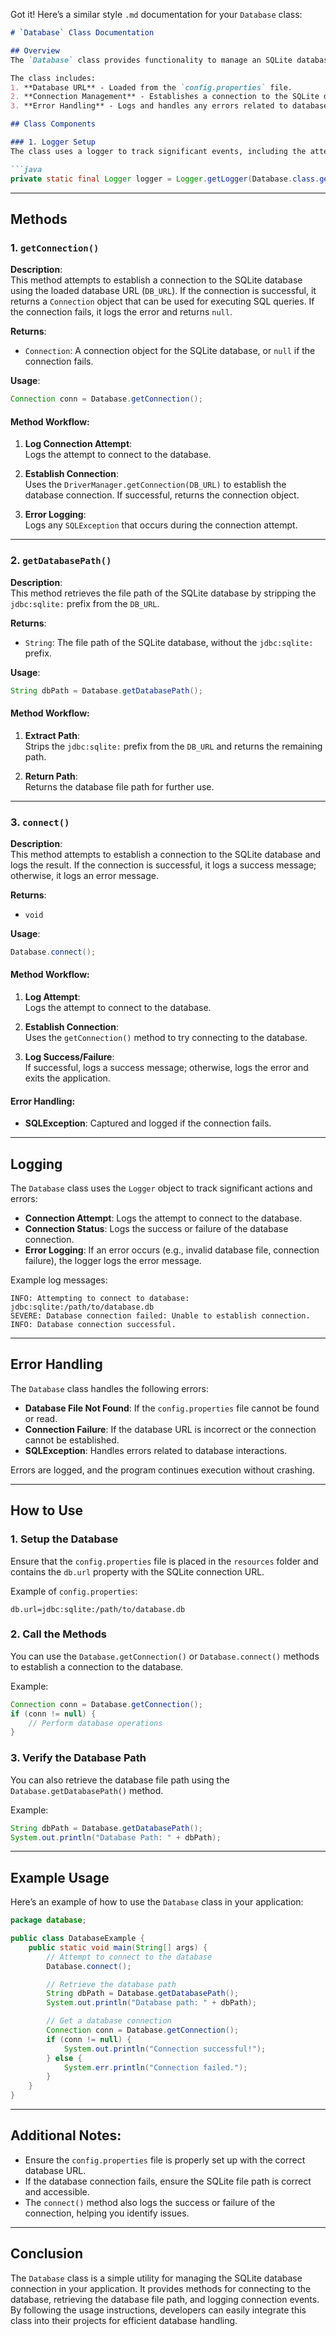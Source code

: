 Got it! Here’s a similar style `.md` documentation for your `Database` class:

```markdown
# `Database` Class Documentation

## Overview
The `Database` class provides functionality to manage an SQLite database connection in the application. It loads the database URL from the configuration file and offers methods for establishing a connection to the database, retrieving the database path, and checking the connection status.

The class includes:
1. **Database URL** - Loaded from the `config.properties` file.
2. **Connection Management** - Establishes a connection to the SQLite database.
3. **Error Handling** - Logs and handles any errors related to database connection issues.

## Class Components

### 1. Logger Setup
The class uses a logger to track significant events, including the attempt to connect to the database and connection success or failure.

```java
private static final Logger logger = Logger.getLogger(Database.class.getName());
```

---

## Methods

### 1. `getConnection()`
**Description**:  
This method attempts to establish a connection to the SQLite database using the loaded database URL (`DB_URL`). If the connection is successful, it returns a `Connection` object that can be used for executing SQL queries. If the connection fails, it logs the error and returns `null`.

**Returns**:  
- `Connection`: A connection object for the SQLite database, or `null` if the connection fails.

**Usage**:
```java
Connection conn = Database.getConnection();
```

#### Method Workflow:
1. **Log Connection Attempt**:  
   Logs the attempt to connect to the database.
   
2. **Establish Connection**:  
   Uses the `DriverManager.getConnection(DB_URL)` to establish the database connection. If successful, returns the connection object.

3. **Error Logging**:  
   Logs any `SQLException` that occurs during the connection attempt.

---

### 2. `getDatabasePath()`
**Description**:  
This method retrieves the file path of the SQLite database by stripping the `jdbc:sqlite:` prefix from the `DB_URL`.

**Returns**:  
- `String`: The file path of the SQLite database, without the `jdbc:sqlite:` prefix.

**Usage**:
```java
String dbPath = Database.getDatabasePath();
```

#### Method Workflow:
1. **Extract Path**:  
   Strips the `jdbc:sqlite:` prefix from the `DB_URL` and returns the remaining path.

2. **Return Path**:  
   Returns the database file path for further use.

---

### 3. `connect()`
**Description**:  
This method attempts to establish a connection to the SQLite database and logs the result. If the connection is successful, it logs a success message; otherwise, it logs an error message.

**Returns**:  
- `void`

**Usage**:
```java
Database.connect();
```

#### Method Workflow:
1. **Log Attempt**:  
   Logs the attempt to connect to the database.

2. **Establish Connection**:  
   Uses the `getConnection()` method to try connecting to the database.

3. **Log Success/Failure**:  
   If successful, logs a success message; otherwise, logs the error and exits the application.

#### Error Handling:
- **SQLException**: Captured and logged if the connection fails.

---

## Logging
The `Database` class uses the `Logger` object to track significant actions and errors:
- **Connection Attempt**: Logs the attempt to connect to the database.
- **Connection Status**: Logs the success or failure of the database connection.
- **Error Logging**: If an error occurs (e.g., invalid database file, connection failure), the logger logs the error message.

Example log messages:
```
INFO: Attempting to connect to database: jdbc:sqlite:/path/to/database.db
SEVERE: Database connection failed: Unable to establish connection.
INFO: Database connection successful.
```

---

## Error Handling
The `Database` class handles the following errors:
- **Database File Not Found**: If the `config.properties` file cannot be found or read.
- **Connection Failure**: If the database URL is incorrect or the connection cannot be established.
- **SQLException**: Handles errors related to database interactions.

Errors are logged, and the program continues execution without crashing.

---

## How to Use

### 1. Setup the Database
Ensure that the `config.properties` file is placed in the `resources` folder and contains the `db.url` property with the SQLite connection URL.

Example of `config.properties`:
```
db.url=jdbc:sqlite:/path/to/database.db
```

### 2. Call the Methods
You can use the `Database.getConnection()` or `Database.connect()` methods to establish a connection to the database.

Example:
```java
Connection conn = Database.getConnection();
if (conn != null) {
    // Perform database operations
}
```

### 3. Verify the Database Path
You can also retrieve the database file path using the `Database.getDatabasePath()` method.

Example:
```java
String dbPath = Database.getDatabasePath();
System.out.println("Database Path: " + dbPath);
```

---

## Example Usage

Here’s an example of how to use the `Database` class in your application:

```java
package database;

public class DatabaseExample {
    public static void main(String[] args) {
        // Attempt to connect to the database
        Database.connect();

        // Retrieve the database path
        String dbPath = Database.getDatabasePath();
        System.out.println("Database path: " + dbPath);

        // Get a database connection
        Connection conn = Database.getConnection();
        if (conn != null) {
            System.out.println("Connection successful!");
        } else {
            System.err.println("Connection failed.");
        }
    }
}
```

---

## Additional Notes:
- Ensure the `config.properties` file is properly set up with the correct database URL.
- If the database connection fails, ensure the SQLite file path is correct and accessible.
- The `connect()` method also logs the success or failure of the connection, helping you identify issues.

---

## Conclusion
The `Database` class is a simple utility for managing the SQLite database connection in your application. It provides methods for connecting to the database, retrieving the database file path, and logging connection events. By following the usage instructions, developers can easily integrate this class into their projects for efficient database handling.
